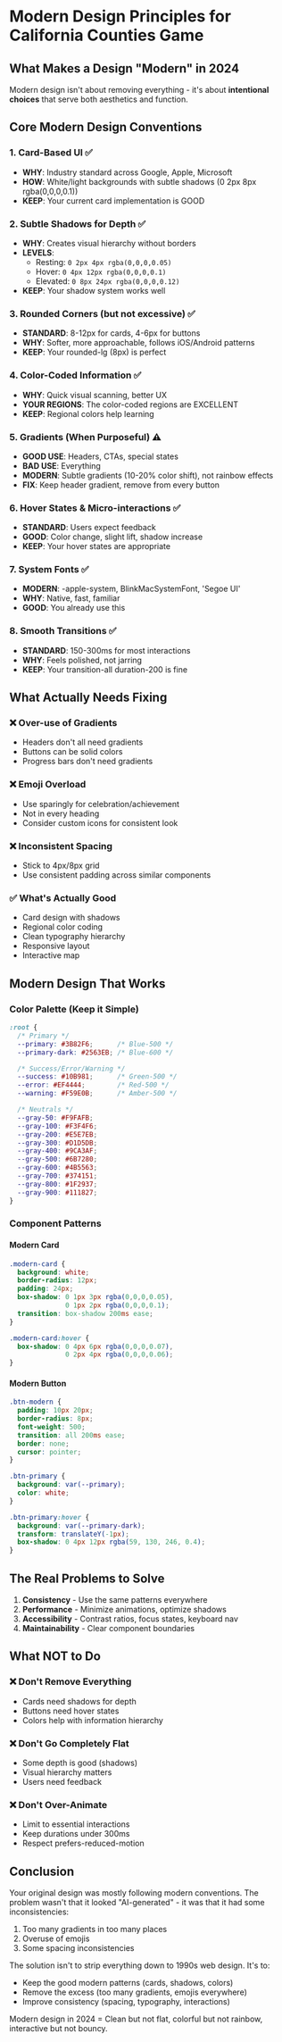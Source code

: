 # Modern Design Principles for California Counties Game

## What Makes a Design "Modern" in 2024

Modern design isn't about removing everything - it's about **intentional choices** that serve both aesthetics and function.

## Core Modern Design Conventions

### 1. **Card-Based UI** ✅
- **WHY**: Industry standard across Google, Apple, Microsoft
- **HOW**: White/light backgrounds with subtle shadows (0 2px 8px rgba(0,0,0,0.1))
- **KEEP**: Your current card implementation is GOOD

### 2. **Subtle Shadows for Depth** ✅
- **WHY**: Creates visual hierarchy without borders
- **LEVELS**:
  - Resting: `0 2px 4px rgba(0,0,0,0.05)`
  - Hover: `0 4px 12px rgba(0,0,0,0.1)`
  - Elevated: `0 8px 24px rgba(0,0,0,0.12)`
- **KEEP**: Your shadow system works well

### 3. **Rounded Corners (but not excessive)** ✅
- **STANDARD**: 8-12px for cards, 4-6px for buttons
- **WHY**: Softer, more approachable, follows iOS/Android patterns
- **KEEP**: Your rounded-lg (8px) is perfect

### 4. **Color-Coded Information** ✅
- **WHY**: Quick visual scanning, better UX
- **YOUR REGIONS**: The color-coded regions are EXCELLENT
- **KEEP**: Regional colors help learning

### 5. **Gradients (When Purposeful)** ⚠️
- **GOOD USE**: Headers, CTAs, special states
- **BAD USE**: Everything
- **MODERN**: Subtle gradients (10-20% color shift), not rainbow effects
- **FIX**: Keep header gradient, remove from every button

### 6. **Hover States & Micro-interactions** ✅
- **STANDARD**: Users expect feedback
- **GOOD**: Color change, slight lift, shadow increase
- **KEEP**: Your hover states are appropriate

### 7. **System Fonts** ✅
- **MODERN**: -apple-system, BlinkMacSystemFont, 'Segoe UI'
- **WHY**: Native, fast, familiar
- **GOOD**: You already use this

### 8. **Smooth Transitions** ✅
- **STANDARD**: 150-300ms for most interactions
- **WHY**: Feels polished, not jarring
- **KEEP**: Your transition-all duration-200 is fine

## What Actually Needs Fixing

### ❌ **Over-use of Gradients**
- Headers don't all need gradients
- Buttons can be solid colors
- Progress bars don't need gradients

### ❌ **Emoji Overload**
- Use sparingly for celebration/achievement
- Not in every heading
- Consider custom icons for consistent look

### ❌ **Inconsistent Spacing**
- Stick to 4px/8px grid
- Use consistent padding across similar components

### ✅ **What's Actually Good**
- Card design with shadows
- Regional color coding
- Clean typography hierarchy
- Responsive layout
- Interactive map

## Modern Design That Works

### Color Palette (Keep it Simple)
```css
:root {
  /* Primary */
  --primary: #3B82F6;      /* Blue-500 */
  --primary-dark: #2563EB; /* Blue-600 */

  /* Success/Error/Warning */
  --success: #10B981;      /* Green-500 */
  --error: #EF4444;        /* Red-500 */
  --warning: #F59E0B;      /* Amber-500 */

  /* Neutrals */
  --gray-50: #F9FAFB;
  --gray-100: #F3F4F6;
  --gray-200: #E5E7EB;
  --gray-300: #D1D5DB;
  --gray-400: #9CA3AF;
  --gray-500: #6B7280;
  --gray-600: #4B5563;
  --gray-700: #374151;
  --gray-800: #1F2937;
  --gray-900: #111827;
}
```

### Component Patterns

#### Modern Card
```css
.modern-card {
  background: white;
  border-radius: 12px;
  padding: 24px;
  box-shadow: 0 1px 3px rgba(0,0,0,0.05),
              0 1px 2px rgba(0,0,0,0.1);
  transition: box-shadow 200ms ease;
}

.modern-card:hover {
  box-shadow: 0 4px 6px rgba(0,0,0,0.07),
              0 2px 4px rgba(0,0,0,0.06);
}
```

#### Modern Button
```css
.btn-modern {
  padding: 10px 20px;
  border-radius: 8px;
  font-weight: 500;
  transition: all 200ms ease;
  border: none;
  cursor: pointer;
}

.btn-primary {
  background: var(--primary);
  color: white;
}

.btn-primary:hover {
  background: var(--primary-dark);
  transform: translateY(-1px);
  box-shadow: 0 4px 12px rgba(59, 130, 246, 0.4);
}
```

## The Real Problems to Solve

1. **Consistency** - Use the same patterns everywhere
2. **Performance** - Minimize animations, optimize shadows
3. **Accessibility** - Contrast ratios, focus states, keyboard nav
4. **Maintainability** - Clear component boundaries

## What NOT to Do

### ❌ Don't Remove Everything
- Cards need shadows for depth
- Buttons need hover states
- Colors help with information hierarchy

### ❌ Don't Go Completely Flat
- Some depth is good (shadows)
- Visual hierarchy matters
- Users need feedback

### ❌ Don't Over-Animate
- Limit to essential interactions
- Keep durations under 300ms
- Respect prefers-reduced-motion

## Conclusion

Your original design was mostly following modern conventions. The problem wasn't that it looked "AI-generated" - it was that it had some inconsistencies:

1. Too many gradients in too many places
2. Overuse of emojis
3. Some spacing inconsistencies

The solution isn't to strip everything down to 1990s web design. It's to:
- Keep the good modern patterns (cards, shadows, colors)
- Remove the excess (too many gradients, emojis everywhere)
- Improve consistency (spacing, typography, interactions)

Modern design in 2024 = Clean but not flat, colorful but not rainbow, interactive but not bouncy.